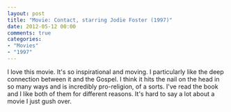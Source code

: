```yaml
---
layout: post
title: "Movie: Contact, starring Jodie Foster (1997)"
date: 2012-05-12 00:00
comments: true
categories:
- "Movies"
- "1997"
---
```


I love this movie. It's so inspirational and moving. I particularly
like the deep connection between it and the Gospel. I think it hits
the nail on the head in so many ways and is incredibly
pro-religion, of a sorts. I've read the book and I like both of
them for different reasons. It's hard to say a lot about a movie I
just gush over.
